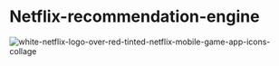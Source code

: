 # Netflix-recommendation-engine
![white-netflix-logo-over-red-tinted-netflix-mobile-game-app-icons-collage](https://github.com/user-attachments/assets/ed42139d-b68b-47e7-b589-21f1db4a8bea)
